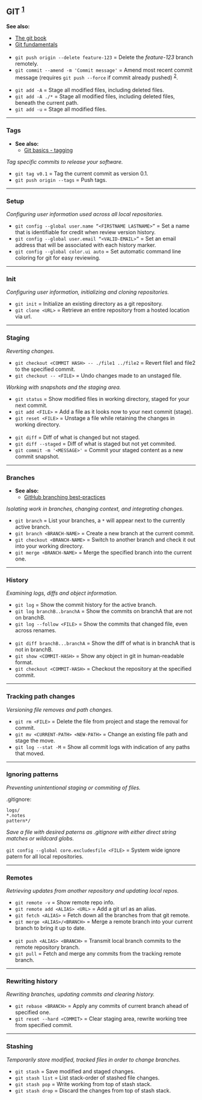 
## GIT <sup>[1]</sup>

**See also:**
  - [The git book](https://git-scm.com/book/en/v2)
  - [Git fundamentals](https://git-scm.com/docs)
<br><br>
- `git push origin --delete feature-123` = Delete the *feature-123* branch remotely.
- `git commit --amend -m 'Commit message'` = Amend most recent commit message (requires `git push --force` if commit already pushed) <sup>[2]</sup>.
<br><br>
- `git add -A` = Stage all modified files, including deleted files.
- `git add -A ./*` = Stage all modified files, including deleted files, beneath the current path.
- `git add -u` = Stage all modified files.

---
### Tags

- **See also:**
  - [Git basics - tagging](https://git-scm.com/book/en/v2/Git-Basics-Tagging)

*Tag specific commits to release your software.*

- `git tag v0.1`           = Tag the current commit as version 0.1.
- `git push origin --tags` = Push tags.

---
### Setup

*Configuring user information used across all local repositories.*

- `git config --global user.name “<FIRSTNAME LASTNAME>”` = Set a name that is identifiable for credit when review version history.
- `git config --global user.email “<VALID-EMAIL>”`       = Set an email address that will be associated with each history marker.
- `git config --global color.ui auto`                    = Set automatic command line coloring for git for easy reviewing.

---
### Init

*Configuring user information, initializing and cloning repositories.*

- `git init`        = Initialize an existing directory as a git repository.
- `git clone <URL>` = Retrieve an entire repository from a hosted location via url.

---
### Staging

*Reverting changes.*

- `git checkout <COMMIT HASH> -- ./file1 ../file2` = Revert file1 and file2 to the specified commit.
- `git checkout -- <FILE>`                         = Undo changes made to an unstaged file.

*Working with snapshots and the staging area.*

- `git status`                = Show modified files in working directory, staged for your next commit.
- `git add <FILE>`            = Add a file as it looks now to your next commit (stage).
- `git reset <FILE>`          = Unstage a file while retaining the changes in working directory.
<br><br>
- `git diff`                  = Diff of what is changed but not staged.
- `git diff --staged`         = Diff of what is staged but not yet commited.
- `git commit -m '<MESSAGE>'` = Commit your staged content as a new commit snapshot.

---
### Branches

- **See also:**
  - [GitHub branching best-practices](https://nvie.com/posts/a-successful-git-branching-model/)

*Isolating work in branches, changing context, and integrating changes.*

- `git branch`                 = List your branches, a `*` will appear next to the currently active branch.
- `git branch <BRANCH-NAME>`   = Create a new branch at the current commit.
- `git checkout <BRANCH-NAME>` = Switch to another branch and check it out into your working directory.
- `git merge <BRANCH-NAME>`    = Merge the specified branch into the current one.

---
### History

*Examining logs, diffs and object information.*

- `git log`                    = Show the commit history for the active branch.
- `git log branchB..branchA`   = Show the commits on branchA that are not on branchB.
- `git log --follow <FILE>`    = Show the commits that changed file, even across renames.
<br><br>
- `git diff branchB...branchA` = Show the diff of what is in branchA that is not in branchB.
- `git show <COMMIT-HASH>`     = Show any object in git in human-readable format.
- `git checkout <COMMIT-HASH>` = Checkout the repository at the specified commit.

---
### Tracking path changes

*Versioning file removes and path changes.*

- `git rm <FILE>`                    = Delete the file from project and stage the removal for commit.
- `git mv <CURRENT-PATH> <NEW-PATH>` = Change an existing file path and stage the move.
- `git log --stat -M`                = Show all commit logs with indication of any paths that moved.

---
### Ignoring patterns

*Preventing unintentional staging or commiting of files.*

.gitignore:
```
logs/
*.notes
pattern*/
```
*Save a file with desired paterns as .gitignore with either direct string matches or wildcard globs.*

`git config --global core.excludesfile <FILE>` = System wide ignore patern for all local repositories.

---
### Remotes

*Retrieving updates from another repository and updating local repos.*

- `git remote -v`                = Show remote repo info.
- `git remote add <ALIAS> <URL>` = Add a git url as an alias.
- `git fetch <ALIAS>`            = Fetch down all the branches from that git remote.
- `git merge <ALIAS>/<BRANCH>`   = Merge a remote branch into your current branch to bring it up to date.
<br><br>
- `git push <ALIAS> <BRANCH>`    = Transmit local branch commits to the remote repository branch.
- `git pull`                     = Fetch and merge any commits from the tracking remote branch.

---
### Rewriting history

*Rewriting branches, updating commits and clearing history.*

- `git rebase <BRANCH>`       = Apply any commits of current branch ahead of specified one.
- `git reset --hard <COMMIT>` = Clear staging area, rewrite working tree from specified commit.

---
### Stashing

*Temporarily store modified, tracked files in order to change branches.*

- `git stash`      = Save modified and staged changes.
- `git stash list` = List stack-order of stashed file changes.
- `git stash pop`  = Write working from top of stash stack.
- `git stash drop` = Discard the changes from top of stash stack.

[1]: https://education.github.com/git-cheat-sheet-education.pdf
[2]: https://linuxize.com/post/change-git-commit-message/
